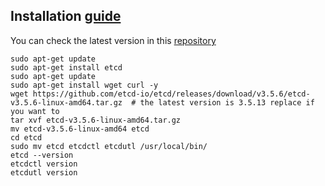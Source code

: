 ## Installation [guide](https://linuxconfig.org/how-to-install-etcd-on-ubuntu)

You can check the latest version in this [repository](https://github.com/etcd-io/etcd/releases/)

```
sudo apt-get update
sudo apt-get install etcd
sudo apt-get update
sudo apt-get install wget curl -y
wget https://github.com/etcd-io/etcd/releases/download/v3.5.6/etcd-v3.5.6-linux-amd64.tar.gz  # the latest version is 3.5.13 replace if you want to
tar xvf etcd-v3.5.6-linux-amd64.tar.gz
mv etcd-v3.5.6-linux-amd64 etcd
cd etcd
sudo mv etcd etcdctl etcdutl /usr/local/bin/
etcd --version
etcdctl version
etcdutl version
```